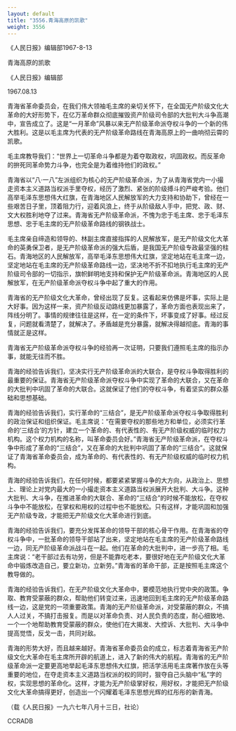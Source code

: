 ```yaml
---
layout: default
title: "3556.青海高原的凯歌"
weight: 3556
---
```


《人民日报》编辑部1967-8-13

青海高原的凯歌

《人民日报》编辑部

1967.08.13

青海省革命委员会，在我们伟大领袖毛主席的亲切关怀下，在全国无产阶级文化大革命的大好形势下，在亿万革命群众彻底摧毁资产阶级司令部的大批判大斗争高潮中，宣告成立了。这是“一月革命”风暴以来无产阶级革命派夺权斗争的一个新的伟大胜利。这是以毛主席为代表的无产阶级革命路线在青海高原上的一曲响彻云霄的凯歌。

毛主席教导我们：“世界上一切革命斗争都是为着夺取政权，巩固政权。而反革命的拚死同革命势力斗争，也完全是为着维持他们的政权。”

青海省以“八·一八”左派组织为核心的无产阶级革命派，为了从青海省党内一小撮走资本主义道路当权派手里夺权，经历了激烈、紧张的阶级搏斗的严峻考验。他们高举毛泽东思想伟大红旗，在青海地区人民解放军的大力支持和协助下，曾经在一些艰苦日子里，顶着阻力行，迎着风浪上，终于从阶级敌人手中，把党、政、财、文大权胜利地夺了过来。青海省无产阶级革命派，不愧为忠于毛主席、忠于毛泽东思想、忠于毛主席的无产阶级革命路线的钢铁战士。

毛主席亲自缔造和领导的、林副主席直接指挥的人民解放军，是无产阶级文化大革命的英勇保卫者，是无产阶级革命派的强大后盾，是我国无产阶级专政最坚强的柱石。青海地区的人民解放军，高举毛泽东思想伟大红旗，坚定地站在毛主席一边，坚定地站在毛主席的无产阶级革命路线一边，坚决地不折不扣地执行毛主席的无产阶级司令部的一切指示，旗帜鲜明地支持和保护无产阶级革命派。青海地区的人民解放军，在无产阶级革命派夺权斗争中起了重大的作用。

青海省的无产阶级文化大革命，曾经出现了反复。这看起来仿佛是坏事，实际上是大好事。因为这样一来，资产阶级反动路线更加暴露了，革命方面也表现出来了，阵线分明了。事情的规律往往是这样，在一定的条件下，坏事变成了好事。经过反复，问题就看清楚了，就解决了。矛盾越是充分暴露，就解决得越彻底。青海的事情就正是这样。

青海省无产阶级革命派夺权斗争的经验再一次证明，只要我们遵照毛主席的指示办事，就能无往而不胜。

青海的经验告诉我们，坚决实行无产阶级革命派的大联合，是夺权斗争取得胜利的最重要的保证。青海省无产阶级革命派夺权斗争中实现了革命的大联合，又在革命的大批判中巩固了革命的大联合。这就保证了他们的夺权斗争，有着坚实的群众基础和思想基础。

青海的经验告诉我们，实行革命的“三结合”，是无产阶级革命派夺权斗争取得胜利的政治保证和组织保证。毛主席说：“在需要夺权的那些地方和单位，必须实行革命的‘三结合’的方针，建立一个革命的、有代表性的、有无产阶级权威的临时权力机构。这个权力机构的名称，叫革命委员会好。”青海省无产阶级革命派，在夺权斗争中形成了革命的“三结合”，又在革命的大批判中巩固了革命的“三结合”。这就保证了青海省革命委员会，成为革命的、有代表性的、有无产阶级权威的临时权力机构。

青海的经验告诉我们，在任何时候，都要紧紧掌握斗争的大方向，从政治上、思想上、理论上对党内最大的一小撮走资本主义道路当权派展开大批判、大斗争。这种大批判、大斗争，在推进革命的大联合、革命的“三结合”的时候不能放松，在夺权斗争中不能放松，在掌权和用权的过程中也不能放松。只有这样，才能巩固和加强无产阶级专政，才能把无产阶级文化大革命进行到底。

青海的经验告诉我们，要充分发挥革命的领导干部的核心骨干作用。在青海省的夺权斗争中，一批革命的领导干部站了出来，坚定地站在毛主席的无产阶级革命路线一边，同无产阶级革命派战斗在一起。他们在革命的大批判中，进一步亮了相。毛主席说：“老干部过去有功劳，但是不能靠吃老本，要很好地在无产阶级文化大革命中锻炼改造自己，要立新功，立新劳。”青海省的革命干部，正是按照毛主席这个教导做的。

青海的经验告诉我们，在无产阶级文化大革命中，要模范地执行党中央的政策。争取、教育受蒙蔽的群众，帮助他们转变过来，迅速地回到毛主席的无产阶级革命路线一边，这是党的一项重要政策。青海的无产阶级革命派，对受蒙蔽的群众，不搞人人过关，不搞打击报复。而是以对革命负责、对人民负责的态度，耐心细致地、一个一个地帮助教育受蒙蔽的群众，使他们在大揭发、大控诉、大批判、大斗争中提高觉悟，反戈一击，共同对敌。

青海的形势大好，而且越来越好。青海省革命委员会的成立，标志着青海省无产阶级文化大革命在毛主席所开辟的航道上，进入了新的伟大的航程。青海省的无产阶级革命派一定要更高地举起毛泽东思想伟大红旗，把活学活用毛主席著作放在头等重要的地位，在夺走资本主义道路当权派的权的同时，狠夺自己头脑中“私”字的权，实现思想的革命化。这样，才能为无产阶级掌好权，用好权，才能把无产阶级文化大革命搞得更好，创造出一个闪耀着毛泽东思想光辉的红彤彤的新青海。

（载《人民日报》一九六七年八月十三日，社论）

CCRADB

